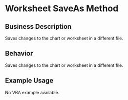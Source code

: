 # Worksheet SaveAs Method

## Business Description
Saves changes to the chart or worksheet in a different file.

## Behavior
Saves changes to the chart or worksheet in a different file.

## Example Usage
No VBA example available.